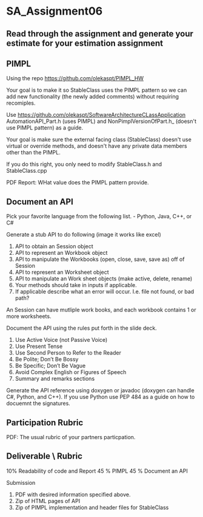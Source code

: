 # SA_Assignment06

## Read through the assignment and generate your estimate for your estimation assignment


## PIMPL

Using the repo https://github.com/olekaspt/PIMPL_HW

Your goal is to make it so StableClass uses the PIMPL pattern so we can add new functionality (the newly added comments) without requiring recomiples.

Use https://github.com/olekaspt/SoftwareArchitectureCLassApplication AutomationAPI_Part.h (uses PIMPL) and NonPimplVersionOfPart.h_ (doesn't use PIMPL pattern) as a guide.

Your goal is make sure the external facing class (StableClass) doesn't use virtual or override methods, and doesn't have any private data members other than the PIMPL.

If you do this right, you only need to modify StableClass.h and StableClass.cpp


PDF Report:
WHat value does the PIMPL pattern provide.



## Document an API

Pick your favorite language from the following list. - Python, Java, C++, or C#

Generate a stub API to do following (image it works like excel)

1) API to obtain an Session object
3) API to represent an Workbook object
2) API to manipulate the Workbooks (open, close, save, save as) off of Session
3) API to represent an Worksheet object
4) API to manipulate an Work sheet objects (make active, delete, rename)
5) Your methods should take in inputs if applicable.
6) If applicable describe what an error will occur.  I.e. file not found, or bad path?

An Session can have mutliple work books, and each workbook contains 1 or more worksheets.

Document the API using the rules put forth in the slide deck.  

1) Use Active Voice (not Passive Voice)
1) Use Present Tense
1) Use Second Person to Refer to the Reader
1) Be Polite; Don’t Be Bossy
1) Be Specific; Don’t Be Vague
1) Avoid Complex English or Figures of Speech
1) Summary and remarks sections



Generate the API reference using doxygen or javadoc (doxygen can handle C#, Python, and C++).  If you use Python use PEP 484 as a guide on how to docuemnt the signatures.


## Participation Rubric
PDF:
The usual rubric of your partners particpation.

## Deliverable \ Rubric

10% Readability of code and Report
45 % PIMPL
45 % Document an API

Submission
1) PDF with desired information specified above.
2) Zip of HTML pages of API
3) Zip of PIMPL implementation and header files for StableClass

